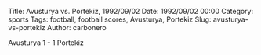Title: Avusturya vs. Portekiz, 1992/09/02
Date: 1992/09/02 00:00
Category: sports
Tags: football, football scores, Avusturya, Portekiz
Slug: avusturya-vs-portekiz
Author: carbonero


Avusturya 1 - 1 Portekiz
